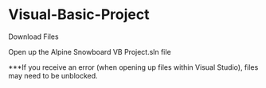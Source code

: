 # Visual-Basic-Project

Download Files

Open up the Alpine Snowboard VB Project.sln file

***If you receive an error (when opening up files within Visual Studio), files may need to be unblocked. 
